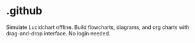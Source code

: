 # .github
Simulate Lucidchart offline. Build flowcharts, diagrams, and org charts with drag-and-drop interface. No login needed.
